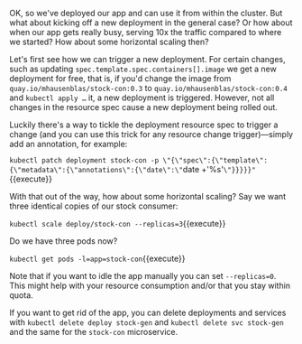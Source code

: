 OK, so we've deployed our app and can use it from within the cluster.
But what about kicking off a new deployment in the general case? Or how about when our app gets really busy, serving 10x the traffic compared to where we started? How about some horizontal scaling then?

Let's first see how we can trigger a new deployment. For certain changes, such as updating `spec.template.spec.containers[].image` we get a new deployment for free, that is, if you'd change the image from `quay.io/mhausenblas/stock-con:0.3` to `quay.io/mhausenblas/stock-con:0.4` and `kubectl apply …` it, a new deployment is triggered. However, not all changes in the resource spec cause a new deployment being rolled out.

Luckily there's a way to tickle the deployment resource spec to trigger a change (and you can use this trick for any resource change trigger)—simply add an annotation, for example:

`kubectl patch deployment stock-con -p \"{\"spec\":{\"template\":{\"metadata\":{\"annotations\":{\"date\":\"`date +'%s'`\"}}}}}"`{{execute}} 

With that out of the way, how about some horizontal scaling? Say we want three identical copies of our stock consumer:

`kubectl scale deploy/stock-con --replicas=3`{{execute}}

Do we have three pods now?

`kubectl get pods -l=app=stock-con`{{execute}}

Note that if you want to idle the app manually you can set `--replicas=0`. This might help with your resource consumption and/or that you stay within quota.

If you want to get rid of the app, you can delete deployments and services with `kubectl delete deploy stock-gen` and `kubectl delete svc stock-gen` and the same for the `stock-con` microservice.